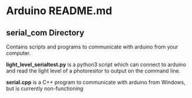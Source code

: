 # Arduino README.md

## serial_com Directory
Contains scripts and programs to communicate with arduino from your computer.

**light_level_serialtest.py** is a python3 script which can connect to arduino and read the light level of a photoresitor to output on the command line.

**serial.cpp** is a C++ program to communicate with arduino from Windows, but is currently non-functioning
